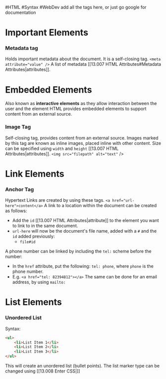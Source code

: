 #HTML #Syntax #WebDev 
add all the tags here, or just go google for documentation

# Important Elements

### Metadata tag
Holds important metadata about the document. It is a self-closing tag.
`<meta attribute="value" />`
A list of metadata [[13.007 HTML Attributes#Metadata Attributes|attributes]].

# Embedded Elements
Also known as **interactive elements** as they allow interaction between the user and the element
HTML provides embedded elements to support content from an external source.
### Image Tag
Self-closing tag, provides content from an external source.
Images marked by this tag are known as inline images, placed inline with other content.
Size can be specified using `width` and `height` [[13.007 HTML Attributes|attributes]].
`<img src="filepath" alt="text"` />

# Link Elements

### Anchor Tag
Hypertext Links are created by using these tags.
`<a href="url-here">content</a>`
A link to a location within the document can be created as follows:
- Add the `id` [[13.007 HTML Attributes|attribute]] to the element you want to link to in the same document.
- `url-here` will now be the document's file name, added with a `#` and the `id` added previously:
	- `file#id`

A phone number can be linked by including the `tel:` scheme before the number:
- In the `href` attribute, put the following: `tel: phone`, where `phone` is the phone number.
- E.g. `<a href="tel: 82394812"></a>`
The same can be done for an email address, by using `mailto:` 

# List Elements

### Unordered List
Syntax:
```html
<ul>
	<li>List Item 1</li>
	<li>List Item 2</li>
	<li>List Item 3</li>
</ul>
```
This will create an unordered list (bullet points).
The list marker type can be changed using [[13.008 Enter CSS|]]